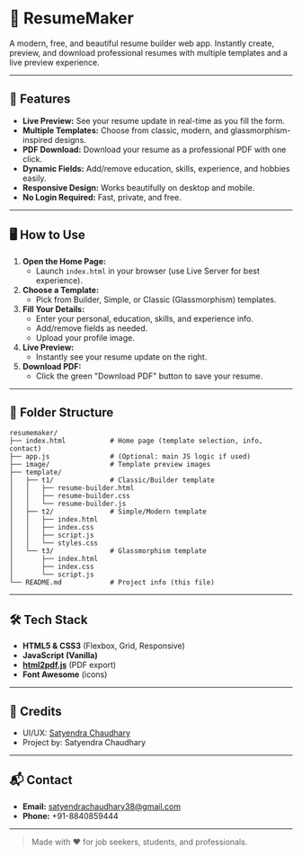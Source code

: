 # 📄 ResumeMaker

A modern, free, and beautiful resume builder web app. Instantly create, preview, and download professional resumes with multiple templates and a live preview experience.

---

## 🚀 Features

- **Live Preview:** See your resume update in real-time as you fill the form.
- **Multiple Templates:** Choose from classic, modern, and glassmorphism-inspired designs.
- **PDF Download:** Download your resume as a professional PDF with one click.
- **Dynamic Fields:** Add/remove education, skills, experience, and hobbies easily.
- **Responsive Design:** Works beautifully on desktop and mobile.
- **No Login Required:** Fast, private, and free.

---

## 🖥️ How to Use

1. **Open the Home Page:**
   - Launch `index.html` in your browser (use Live Server for best experience).
2. **Choose a Template:**
   - Pick from Builder, Simple, or Classic (Glassmorphism) templates.
3. **Fill Your Details:**
   - Enter your personal, education, skills, and experience info.
   - Add/remove fields as needed.
   - Upload your profile image.
4. **Live Preview:**
   - Instantly see your resume update on the right.
5. **Download PDF:**
   - Click the green "Download PDF" button to save your resume.

---

## 📁 Folder Structure

```
resumemaker/
├── index.html           # Home page (template selection, info, contact)
├── app.js               # (Optional: main JS logic if used)
├── image/               # Template preview images
├── template/
│   ├── t1/              # Classic/Builder template
│   │   ├── resume-builder.html
│   │   ├── resume-builder.css
│   │   └── resume-builder.js
│   ├── t2/              # Simple/Modern template
│   │   ├── index.html
│   │   ├── index.css
│   │   ├── script.js
│   │   └── styles.css
│   └── t3/              # Glassmorphism template
│       ├── index.html
│       ├── index.css
│       └── script.js
└── README.md            # Project info (this file)
```

---

## 🛠️ Tech Stack
- **HTML5 & CSS3** (Flexbox, Grid, Responsive)
- **JavaScript (Vanilla)**
- **[html2pdf.js](https://github.com/eKoopmans/html2pdf.js)** (PDF export)
- **Font Awesome** (icons)

---

## 🙌 Credits
- UI/UX: [Satyendra Chaudhary](mailto:satyendrachaudhary38@gmail.com)
- Project by: Satyendra Chaudhary

---

## 📬 Contact
- **Email:** satyendrachaudhary38@gmail.com
- **Phone:** +91-8840859444

---

> Made with ❤️ for job seekers, students, and professionals. 